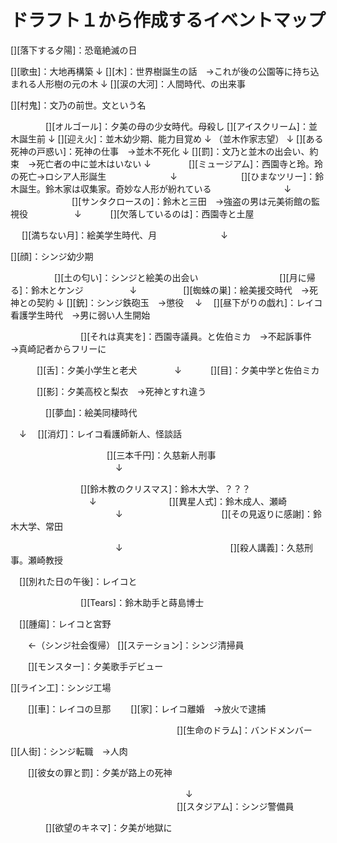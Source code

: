 ドラフト１から作成するイベントマップ
===

[][落下する夕陽]：恐竜絶滅の日

[][歌虫]：大地再構築
↓
[][木]：世界樹誕生の話　→これが後の公園等に持ち込まれる人形樹の元の木
↓
[][涙の大河]：人間時代、の出来事

[][村鬼]：文乃の前世。文という名

　　　　[][オルゴール]：夕美の母の少女時代。母殺し
[][アイスクリーム]：並木誕生前
↓
[][迎え火]：並木幼少期、能力目覚め
↓
（並木作家志望）
↓
[][ある死神の戸惑い]：死神の仕事　→並木不死化
↓
[][罰]：文乃と並木の出会い、約束　→死亡者の中に並木はいない
↓
　　　　[][ミュージアム]：西園寺と玲。玲の死亡→ロシア人形誕生
　　　　　　　↓
　　　　　　　[][ひまなツリー]：鈴木誕生。鈴木家は収集家。奇妙な人形が紛れている
　　　　　　　　↓
　　　　　　　[][サンタクロースの]：鈴木と三田　→強盗の男は元美術館の監視役
　　　　　↓
　　　[][欠落しているのは]：西園寺と土屋

　 [][満ちない月]：絵美学生時代、月
　　　　　　　↓

[][顔]：シンジ幼少期

　　　　　[][土の匂い]：シンジと絵美の出会い
　　　　　　　　　[][月に帰る]：鈴木とケンジ
　　　　　↓
　　　　　[][蜘蛛の巣]：絵美援交時代　→死神との契約
↓
[][銃]：シンジ鉄砲玉　→懲役
　↓
　[][昼下がりの戯れ]：レイコ看護学生時代　→男に弱い人生開始

　　　　　　　　[][それは真実を]：西園寺議員。と佐伯ミカ　→不起訴事件　→真崎記者からフリーに

　　　[][舌]：夕美小学生と老犬
　　　　↓
　　　[][目]：夕美中学と佐伯ミカ

　　　[][影]：夕美高校と梨衣　→死神とすれ違う

　　　　[][夢血]：絵美同棲時代

　↓
　[][消灯]：レイコ看護師新人、怪談話

　　　　　　　　　　　[][三本千円]：久慈新人刑事
　　　　　　　　　　　　↓

　　　　　　　　[][鈴木教のクリスマス]：鈴木大学、？？？
　　　　　　　　　↓
　　　　　　　　[][異星人式]：鈴木成人、瀬崎
　　　　　　　　　　　　↓
　　　　　　　　　　　[][その見返りに感謝]：鈴木大学、常田

　　　　　　　　　　　　↓
　　　　　　　　　　　　[][殺人講義]：久慈刑事。瀬崎教授

　[][別れた日の午後]：レイコと

　　　　　　　　[][Tears]：鈴木助手と蒔島博士

　[][腫瘍]：レイコと宮野

　　←（シンジ社会復帰）
[][ステーション]：シンジ清掃員

　　[][モンスター]：夕美歌手デビュー

[][ライン工]：シンジ工場

　　[][車]：レイコの旦那
　　[][家]：レイコ離婚　→放火で逮捕

　　　　　　　　　　　　　　　　　　　[][生命のドラム]：バンドメンバー

[][人街]：シンジ転職　→人肉

　　[][彼女の罪と罰]：夕美が路上の死神

　　　　　　　　　　　　　　　　　　　　↓
　　　　　　　　　　　　　　　　　　　[][スタジアム]：シンジ警備員

　　　　[][欲望のキネマ]：夕美が地獄に
